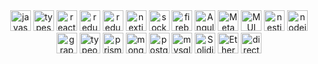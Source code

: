 <div style="text-align: center;">
<img src="https://upload.wikimedia.org/wikipedia/commons/6/6a/JavaScript-logo.png" alt="javascript" width="auto" height="33"/> <img src="https://iconape.com/wp-content/png_logo_vector/typescript.png" alt="typescript" width="auto" height="33"/> <img src="https://cdn4.iconfinder.com/data/icons/logos-3/600/React.js_logo-512.png" alt="react" width="auto" height="33"/> <img src="https://user-images.githubusercontent.com/77550580/169692845-46977ee6-691c-41c6-8498-f8e099550b83.png" alt="redux" width="auto" height="33"/> <img src="https://redux-saga.js.org/img/Redux-Saga-Logo.png" alt="redux" width="auto" height="33"/> <img src="https://camo.githubusercontent.com/efb6bf87c512cb50ebedea1411d6ee2dd64448b3d400d4cddb3373eddf6afc25/68747470733a2f2f696d616765732e6374666173736574732e6e65742f6862336964366167347261712f364e63584c3066546c5358523974564c31344c594a2f63366132613364656134346362663436383236636436643535393662353739372f6170706c652d746f7563682d69636f6e2e706e67" alt="nextjs" width="auto" height="33"/> <img src="https://avatars.githubusercontent.com/u/10566080?s=280&v=4" alt="socket.io" width="auto" height="33"/> <img src="https://brandslogos.com/wp-content/uploads/thumbs/firebase-logo-vector.svg" alt="firebase" width="auto" height="33"/> <img src="https://angular.io/assets/images/logos/angularjs/AngularJS-Shield.svg" alt="AngularJS" width="auto" height="33"/> <img src="https://upload.wikimedia.org/wikipedia/commons/thumb/3/36/MetaMask_Fox.svg/1200px-MetaMask_Fox.svg.png" alt="MetaMask" width="auto" height="33"/> <img src="https://res.cloudinary.com/practicaldev/image/fetch/s--IwFcphyV--/c_imagga_scale,f_auto,fl_progressive,h_900,q_auto,w_1600/https://thepracticaldev.s3.amazonaws.com/i/vb6ai56xqgpc0bcfn92y.png" alt="MUI" width="auto" height="33"/>  <img src="https://www.kindpng.com/picc/m/221-2214777_nestjs-logo-hd-png-download.png" alt="nestjs" width="auto" height="33"/> <img src="https://cdn.freebiesupply.com/logos/large/2x/nodejs-1-logo-png-transparent.png" alt="nodejs" width="auto" height="33"/>    <img src="https://upload.wikimedia.org/wikipedia/commons/thumb/1/17/GraphQL_Logo.svg/2048px-GraphQL_Logo.svg.png" alt="graphql" width="auto" height="33"/> <img src="https://user-images.githubusercontent.com/30929568/112730670-de09a480-8f58-11eb-9875-0d9ebb87fbd6.png" alt="typeorm" width="auto" height="33"/> <img src="https://res.cloudinary.com/crunchbase-production/image/upload/c_lpad,f_auto,q_auto:eco,dpr_1/rtlx0sivc7wcr75y5bkj" alt="prisma" width="auto" height="33"/> <img src="http://mongodb-js.github.io/leaf/mongodb-leaf_256x256.png" alt="mongodb" width="auto" height="33"/> <img src="https://cdn.icon-icons.com/icons2/2699/PNG/512/postgresql_vertical_logo_icon_168900.png" alt="postgresql" width="auto" height="33"/> <img src="https://download.logo.wine/logo/MySQL/MySQL-Logo.wine.png" alt="mysql" width="auto" height="33"/>   <img src="https://upload.wikimedia.org/wikipedia/commons/thumb/9/98/Solidity_logo.svg/1200px-Solidity_logo.svg.png" alt="Solidity" width="auto" height="33"/> <img src="https://www.logo.wine/a/logo/Ethereum/Ethereum-Icon-Purple-Logo.wine.svg" alt="Ethereum" width="auto" height="33"/> 
  <img src="https://camo.githubusercontent.com/ebf016c308b7472411bd951e5ee3c418a44c0755/68747470733a2f2f73332e616d617a6f6e6177732e636f6d2f662e636c2e6c792f6974656d732f33513238333030343348315931633146314b32442f64697265637475732d6c6f676f2d737461636b65642e706e67" alt="directus" width="auto" height="33"/> 
</div>
